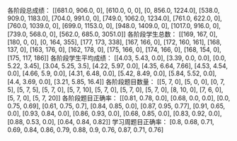 各阶段总成绩： [[681.0, 906.0, 0], [610.0, 0, 0], [0, 856.0, 1224.0], [538.0, 909.0, 1183.0], [704.0, 991.0, 0], [749.0, 1062.0, 1234.0], [761.0, 622.0, 0], [760.0, 1039.0, 0], [699.0, 1153.0, 0], [948.0, 1409.0, 0], [1017.0, 916.0, 0], [739.0, 568.0, 0], [562.0, 685.0, 3051.0]]
各阶段学生总数： [[169, 167, 0], [180, 0, 0], [0, 164, 355], [177, 173, 338], [167, 166, 0], [172, 160, 161], [168, 137, 0], [163, 176, 0], [162, 178, 0], [175, 166, 0], [174, 166, 0], [168, 154, 0], [175, 117, 186]]
各阶段学生平均成绩： [[4.03, 5.43, 0.0], [3.39, 0.0, 0.0], [0.0, 5.22, 3.45], [3.04, 5.25, 3.5], [4.22, 5.97, 0.0], [4.35, 6.64, 7.66], [4.53, 4.54, 0.0], [4.66, 5.9, 0.0], [4.31, 6.48, 0.0], [5.42, 8.49, 0.0], [5.84, 5.52, 0.0], [4.4, 3.69, 0.0], [3.21, 5.85, 16.4]]
各阶段题目数量： [[5, 7, 0], [5, 0, 0], [0, 7, 5], [5, 7, 5], [5, 7, 0], [5, 7, 10], [5, 7, 0], [5, 7, 0], [5, 7, 0], [8, 10, 0], [7, 6, 0], [5, 7, 0], [5, 7, 20]]
各阶段题目正确率： [[0.81, 0.78, 0.0], [0.68, 0.0, 0.0], [0.0, 0.75, 0.69], [0.61, 0.75, 0.7], [0.84, 0.85, 0.0], [0.87, 0.95, 0.77], [0.91, 0.65, 0.0], [0.93, 0.84, 0.0], [0.86, 0.93, 0.0], [0.68, 0.85, 0.0], [0.83, 0.92, 0.0], [0.88, 0.53, 0.0], [0.64, 0.84, 0.82]]
学习周题目正确率： [0.8, 0.68, 0.71, 0.69, 0.84, 0.86, 0.79, 0.88, 0.9, 0.76, 0.87, 0.71, 0.76]